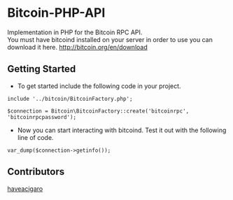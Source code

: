 Bitcoin-PHP-API
===============

Implementation in PHP for the Bitcoin RPC API.
<br />
You must have bitcoind installed on your server in order to use you can download it here.
http://bitcoin.org/en/download

Getting Started
---------------
+ To get started include the following code in your project.<br />

<pre><code>include '../bitcoin/BitcoinFactory.php';

$connection = Bitcoin\BitcoinFactory::create('bitcoinrpc', 'bitcoinrpcpassword');</code></pre>

+ Now you can start interacting with bitcoind. Test it out with the following line of code.<br />


<pre><code>var_dump($connection->getinfo());</code></pre>

Contributors
------------
 <a href="https://github.com/haveacigaro">haveacigaro</a>